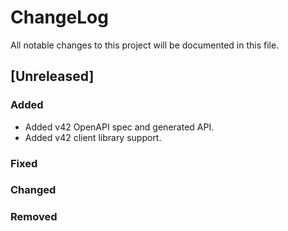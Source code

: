 # ChangeLog

All notable changes to this project will be documented in this file.

## [Unreleased]

### Added

- Added v42 OpenAPI spec and generated API.
- Added v42 client library support.

### Fixed

### Changed

### Removed
